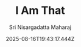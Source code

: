 ---
title: "I Am That"
date: "2025-08-16T19:43:17.444Z"
author: "Sri Nisargadatta Maharaj"
read_year: "NO"
recommendation: '3'
url: /bookshelf/i-am-that
---